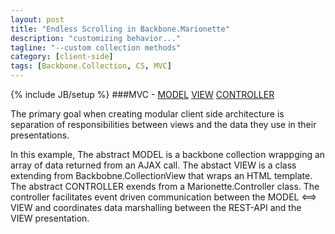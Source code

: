```yaml
---
layout: post
title: "Endless Scrolling in Backbone.Marionette"
description: "customizing behavior..."
tagline: "--custom collection methods"
category: [client-side] 
tags: [Backbone.Collection, CS, MVC]
---
```

{% include JB/setup %}
###MVC - [MODEL](http://backbonejs.org/#Collection) [VIEW](http://marionettejs.com/docs/marionette.compositeview.html) [CONTROLLER](http://marionettejs.com/docs/marionette.controller.html)

The primary goal when creating modular client side architecture is separation of responsibilities between views and the data they use in their presentations.

In this example, The abstract MODEL is a backbone collection wrappging an array of data returned from an AJAX call.  The abstact VIEW is a class extending from Backbobne.CollectionView that wraps an HTML template.  The abstract CONTROLLER exends from a Marionette.Controller class.  The controller facilitates event driven communication between the MODEL <==> VIEW and coordinates data marshalling between the REST-API and the VIEW presentation.


<script src="https://gist.github.com/t2k/dc5300be5343524656fa.js"></script>
